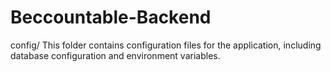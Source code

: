 # Beccountable-Backend

config/
This folder contains configuration files for the application, including database configuration and environment variables.
